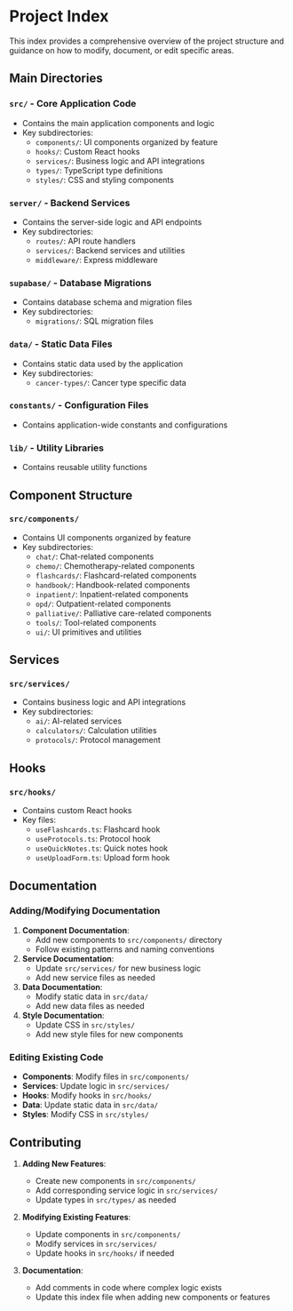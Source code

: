 # Project Index

This index provides a comprehensive overview of the project structure and guidance on how to modify, document, or edit specific areas.

## Main Directories

### `src/` - Core Application Code
- Contains the main application components and logic
- Key subdirectories:
  - `components/`: UI components organized by feature
  - `hooks/`: Custom React hooks
  - `services/`: Business logic and API integrations
  - `types/`: TypeScript type definitions
  - `styles/`: CSS and styling components

### `server/` - Backend Services
- Contains the server-side logic and API endpoints
- Key subdirectories:
  - `routes/`: API route handlers
  - `services/`: Backend services and utilities
  - `middleware/`: Express middleware

### `supabase/` - Database Migrations
- Contains database schema and migration files
- Key subdirectories:
  - `migrations/`: SQL migration files

### `data/` - Static Data Files
- Contains static data used by the application
- Key subdirectories:
  - `cancer-types/`: Cancer type specific data

### `constants/` - Configuration Files
- Contains application-wide constants and configurations

### `lib/` - Utility Libraries
- Contains reusable utility functions

## Component Structure

### `src/components/`
- Contains UI components organized by feature
- Key subdirectories:
  - `chat/`: Chat-related components
  - `chemo/`: Chemotherapy-related components
  - `flashcards/`: Flashcard-related components
  - `handbook/`: Handbook-related components
  - `inpatient/`: Inpatient-related components
  - `opd/`: Outpatient-related components
  - `palliative/`: Palliative care-related components
  - `tools/`: Tool-related components
  - `ui/`: UI primitives and utilities

## Services

### `src/services/`
- Contains business logic and API integrations
- Key subdirectories:
  - `ai/`: AI-related services
  - `calculators/`: Calculation utilities
  - `protocols/`: Protocol management

## Hooks

### `src/hooks/`
- Contains custom React hooks
- Key files:
  - `useFlashcards.ts`: Flashcard hook
  - `useProtocols.ts`: Protocol hook
  - `useQuickNotes.ts`: Quick notes hook
  - `useUploadForm.ts`: Upload form hook

## Documentation

### Adding/Modifying Documentation
1. **Component Documentation**:
   - Add new components to `src/components/` directory
   - Follow existing patterns and naming conventions
2. **Service Documentation**:
   - Update `src/services/` for new business logic
   - Add new service files as needed
3. **Data Documentation**:
   - Modify static data in `src/data/`
   - Add new data files as needed
4. **Style Documentation**:
   - Update CSS in `src/styles/`
   - Add new style files for new components

### Editing Existing Code
- **Components**: Modify files in `src/components/`
- **Services**: Update logic in `src/services/`
- **Hooks**: Modify hooks in `src/hooks/`
- **Data**: Update static data in `src/data/`
- **Styles**: Modify CSS in `src/styles/`

## Contributing

1. **Adding New Features**:
   - Create new components in `src/components/`
   - Add corresponding service logic in `src/services/`
   - Update types in `src/types/` as needed

2. **Modifying Existing Features**:
   - Update components in `src/components/`
   - Modify services in `src/services/`
   - Update hooks in `src/hooks/` if needed

3. **Documentation**:
   - Add comments in code where complex logic exists
   - Update this index file when adding new components or features
